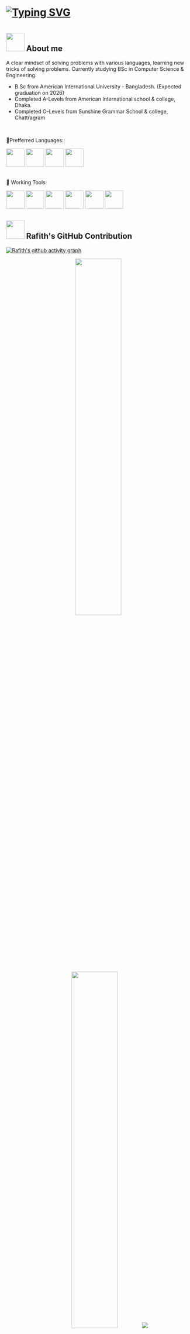 <!--

-->


<h1>
  <a href="https://git.io/typing-svg"><img src="https://readme-typing-svg.demolab.com?font=Fira+Code&pause=1000&center=true&vCenter=true&width=435&lines=Hey+there%2C+%F0%9F%91%8B%F0%9F%8F%BB;I'm+Sadman+Rafith++%F0%9F%A4%9E%F0%9F%8F%BB" alt="Typing SVG" /></a>
<h1>
   
##   <img src="https://www.pngmart.com/files/21/About-Me-PNG.png" width="50px"/> About me
A clear mindset of solving problems with various languages, learning new tricks of solving problems. Currently studying BSc in Computer Science & Engineering.
-	B.Sc from American International University - Bangladesh. (Expected graduation on 2026)
-	Completed A-Levels from American International school & college, Dhaka.
-	Completed O-Levels from Sunshine Grammar School & college, Chattragram

<br>
 
🔗Prefferred Languages::
  
<img height="50" src = "https://brandslogos.com/wp-content/uploads/images/java-logo-1.png"><img height="50">
<img height="50" src = "https://upload.wikimedia.org/wikipedia/commons/1/19/C_Logo.png?20201023095457"> 
<img height="50" src = "https://upload.wikimedia.org/wikipedia/commons/1/18/ISO_C%2B%2B_Logo.svg">
<img height="50" src = "https://pngimg.com/uploads/mysql/mysql_PNG23.png">


<br>
🔗 Working Tools:

<img height="50" src = "https://cdn.icon-icons.com/icons2/2107/PNG/512/file_type_vscode_icon_130084.png"><img height ="50"> 
<img height="50" src = "https://1000logos.net/wp-content/uploads/2020/08/Visual-Studio-Logo.png"> 
<img height="50" src = "https://www.nesabamedia.com/wp-content/uploads/2019/07/Code-Blocks-Logo-1.png"> 
<img height="50" src = "https://upload.wikimedia.org/wikipedia/commons/thumb/f/fd/Microsoft_Office_Word_%282019%E2%80%93present%29.svg/2203px-Microsoft_Office_Word_%282019%E2%80%93present%29.svg.png">
<img height="50" src = "https://upload.wikimedia.org/wikipedia/commons/thumb/3/34/Microsoft_Office_Excel_%282019%E2%80%93present%29.svg/2203px-Microsoft_Office_Excel_%282019%E2%80%93present%29.svg.png">
<img height="50" src = "https://upload.wikimedia.org/wikipedia/commons/thumb/0/0d/Microsoft_Office_PowerPoint_%282019%E2%80%93present%29.svg/640px-Microsoft_Office_PowerPoint_%282019%E2%80%93present%29.svg.png">

  
## <img src="https://cdn-icons-png.flaticon.com/512/610/610430.png" width="50px"/> Rafith's GitHub Contribution
[![Rafith's github activity graph](https://github-readme-activity-graph.cyclic.app/graph?username=SadmanRafith&theme=react-dark&area=true&hide_border=false)](https://github.com/SadmanRafith/github-readme-activity-graph)
  
  <p align="center">
  <img height="50%" width="auto" src ="https://github-readme-stats.vercel.app/api?username=SadmanRafith&show_icons=true&count_private=true&theme=darcula&hide_border=true&hide=issues,contribs&bg_color=00000000">
  <img height="50%" width="auto" src ="https://github-readme-stats.vercel.app/api/top-langs/?username=SadmanRafith&layout=compact&hide_border=true&theme=darcula&bg_color=00000000&langs_count=6&hide=jupyter%20notebook,tex,css,php">
  <img src ="https://github-readme-streak-stats.herokuapp.com?user=SadmanRafith&theme=darcula&hide_border=true&background=FFFFFF00">
  <br>
  <br>

 

## <img src="https://images-platform.99static.com//979ew2eYmqF1PQhuf9MFQTjWn84=/0x0:1058x1058/fit-in/500x500/projects-files/49/4991/499142/20cfa402-5689-4eea-be2e-08406663e87d.jpg" width="30px"/> Connect with me 

<p align="left">
    <a href = "https://www.linkedin.com/in/sadman-rafith-597b451b7/"><img src="https://img.icons8.com/fluent/48/000000/linkedin.png" width="40px"/></a>
    <a href = "https://www.facebook.com/sadman.rafith.20/"><img src="https://img.icons8.com/fluent/48/000000/facebook.png" width="40px"/></a>
    <a href = "https://www.instagram.com/sadman_rafith/?hl=en"><img src="https://cdn4.iconfinder.com/data/icons/social-media-2210/24/Instagram-512.png"width="40px"/</a>
      <a href = "https://www.hackerrank.com/rafithsadman?hr_r=1"><img src = "https://upload.wikimedia.org/wikipedia/commons/6/65/HackerRank_logo.png" width = "40px"/></a>

    
</p>
